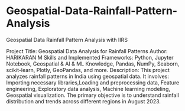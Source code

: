 # Geospatial-Data-Rainfall-Pattern-Analysis
Geospatial Data Rainfall Pattern Analysis with IIRS

Project Title: Geospatial Data Analysis for Rainfall Patterns
Author: HARIKARAN M
Skills and Implemented Frameworks: Python, Jupyter Notebook, Geospatial & AI & ML Knowledge, Pandas, NumPy, Seaborn, scikit-learn, Plotly, GeoPandas, and more.
Description: This project analyzes rainfall patterns in India using geospatial data. It involves: Importing necessary libraries,Loading and preprocessing data, Feature engineering, Exploratory data analysis, Machine learning modeling, Geospatial visualization. The primary objective is to understand rainfall distribution and trends across different regions in August 2023.
